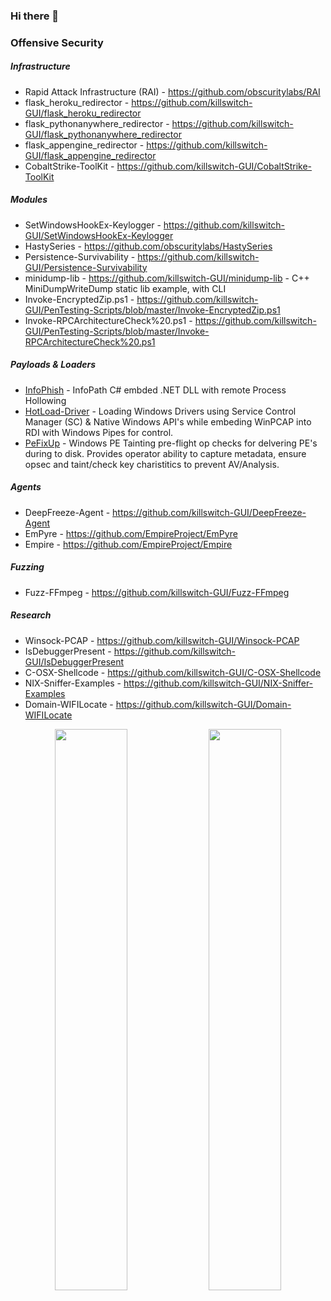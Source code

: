 ### Hi there 👋

<!--
**killswitch-GUI/killswitch-GUI** is a ✨ _special_ ✨ repository because its `README.md` (this file) appears on your GitHub profile.

Here are some ideas to get you started:

- 🔭 I’m currently working on ...
- 🌱 I’m currently learning ...
- 👯 I’m looking to collaborate on ...
- 🤔 I’m looking for help with ...
- 💬 Ask me about ...
- 📫 How to reach me: ...
- 😄 Pronouns: ...
- ⚡ Fun fact: ...
-->

### Offensive Security

##### Infrastructure

* Rapid Attack Infrastructure (RAI) - https://github.com/obscuritylabs/RAI
* flask_heroku_redirector - https://github.com/killswitch-GUI/flask_heroku_redirector
* flask_pythonanywhere_redirector - https://github.com/killswitch-GUI/flask_pythonanywhere_redirector
* flask_appengine_redirector - https://github.com/killswitch-GUI/flask_appengine_redirector
* CobaltStrike-ToolKit - https://github.com/killswitch-GUI/CobaltStrike-ToolKit


##### Modules

* SetWindowsHookEx-Keylogger - https://github.com/killswitch-GUI/SetWindowsHookEx-Keylogger 
* HastySeries - https://github.com/obscuritylabs/HastySeries
* Persistence-Survivability - https://github.com/killswitch-GUI/Persistence-Survivability
* minidump-lib - https://github.com/killswitch-GUI/minidump-lib - C++ MiniDumpWriteDump static lib example, with CLI
* Invoke-EncryptedZip.ps1 - https://github.com/killswitch-GUI/PenTesting-Scripts/blob/master/Invoke-EncryptedZip.ps1
* Invoke-RPCArchitectureCheck%20.ps1 - https://github.com/killswitch-GUI/PenTesting-Scripts/blob/master/Invoke-RPCArchitectureCheck%20.ps1


##### Payloads & Loaders 

* [InfoPhish](https://github.com/obscuritylabs/InfoPhish) - InfoPath C# embded .NET DLL with remote Process Hollowing 
* [HotLoad-Driver](https://github.com/killswitch-GUI/HotLoad-Driver) - Loading Windows Drivers using Service Control Manager (SC) & Native Windows API's while embeding WinPCAP into RDI with Windows Pipes for control.
* [PeFixUp](https://github.com/obscuritylabs/PeFixup) - Windows PE Tainting pre-flight op checks for delvering PE's during to disk. Provides operator ability to capture metadata, ensure opsec and taint/check key charistitics to prevent AV/Analysis.


##### Agents

* DeepFreeze-Agent - https://github.com/killswitch-GUI/DeepFreeze-Agent
* EmPyre - https://github.com/EmpireProject/EmPyre
* Empire - https://github.com/EmpireProject/Empire


##### Fuzzing

* Fuzz-FFmpeg - https://github.com/killswitch-GUI/Fuzz-FFmpeg


##### Research
* Winsock-PCAP - https://github.com/killswitch-GUI/Winsock-PCAP
* IsDebuggerPresent - https://github.com/killswitch-GUI/IsDebuggerPresent
* C-OSX-Shellcode - https://github.com/killswitch-GUI/C-OSX-Shellcode
* NIX-Sniffer-Examples - https://github.com/killswitch-GUI/NIX-Sniffer-Examples
* Domain-WIFILocate - https://github.com/killswitch-GUI/Domain-WIFILocate


<p align="center">
  <img width="48%" src="https://github-readme-stats.vercel.app/api?username=killswitch-gui&show_icons=true&&count_private=true&hide_border=true&theme=radical" />
  <img width="48%" src="https://github-readme-streak-stats.herokuapp.com/?user=killswitch-gui&hide_border=true&theme=radical" />
</p>
